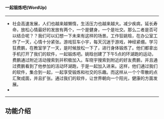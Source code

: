 #### 一起锻炼吧(WordUp)
---

* 社会高速发展，人们也越来越懒惰，生活压力也越来越大。减少疾病，延长寿命，放松心情最好的发放有两个，一个是健身，一个是社交。那么二者是否可以结合呢？？我们可以幻想一下未来有这样的场景。工作狂姚晗，在办公室工作了一天，心情十分紧张。游戏狂车小宇，每天沉迷于游戏，神经紧绷。学习狂费鹏，在教室学了一天，是时候放松一下了，进行身体锻炼了。他们都拿出手机打开了我们的软件，一起锻炼吧。姚晗创建了下午5点的环湖跑的运动，费鹏通过附近活动搜索到并积极加入。车晓宇搜索到附近的好友费鹏，并且通过费鹏看到了他参加的活动环湖跑，于是一起加入进来。这样，他们通过我们的软件，集合到一起，一起享受锻炼和社交的乐趣。而这样从一个个零散的点汇聚成面，并且扩张。通过我们的软件，让世界朝向一个阳光，健康的方面发展。
* 
---
## 功能介绍
